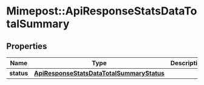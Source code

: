 # Mimepost::ApiResponseStatsDataTotalSummary

## Properties
Name | Type | Description | Notes
------------ | ------------- | ------------- | -------------
**status** | [**ApiResponseStatsDataTotalSummaryStatus**](ApiResponseStatsDataTotalSummaryStatus.md) |  | [optional] 


